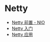 # Netty

- [Netty 前置 - NIO](https://github.com/lazecoding/Note/blob/main/note/articles/java/NIO.md)
- [Netty 入门](https://github.com/lazecoding/Note/blob/main/note/articles/netty/入门.md)
- [Netty 应用](https://github.com/lazecoding/Note/blob/main/note/articles/netty/应用.md)
